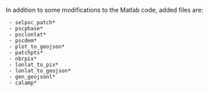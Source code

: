 In addition to some modifications to the Matlab code, added files are:
```
 - selpsc_patch*
 - pscphase*
 - psclonlat*
 - pscdem*
 - plot_to_geojson*
 - patchpts*
 - nbrpix*
 - lonlat_to_pix*
 - lonlat_to_geojson*
 - gen_geojsonl*
 - calamp*
```
